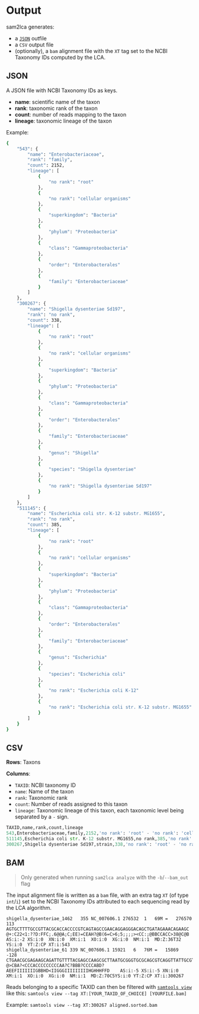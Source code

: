 # Output

sam2lca generates:

- a [`JSON`](https://www.w3schools.com/python/python_json.asp) outfile
- a `CSV` output file 
- (optionally), a `bam` alignment file with the `XT` tag set to the NCBI Taxonomy IDs computed by the LCA.

## JSON

A JSON file with NCBI Taxonomy IDs as keys.

- **name**: scientific name of the taxon
- **rank**: taxonomic rank of the taxon
- **count**: number of reads mapping to the taxon
- **lineage**: taxonomic lineage of the taxon

Example:

```bash
{
    "543": {
        "name": "Enterobacteriaceae", 
        "rank": "family", 
        "count": 2152, 
        "lineage": [
            {
                "no rank": "root"
            }, 
            {
                "no rank": "cellular organisms"
            }, 
            {
                "superkingdom": "Bacteria"
            }, 
            {
                "phylum": "Proteobacteria"
            }, 
            {
                "class": "Gammaproteobacteria"
            }, 
            {
                "order": "Enterobacterales"
            }, 
            {
                "family": "Enterobacteriaceae"
            }
        ]
    }, 
    "300267": {
        "name": "Shigella dysenteriae Sd197", 
        "rank": "no rank", 
        "count": 338, 
        "lineage": [
            {
                "no rank": "root"
            }, 
            {
                "no rank": "cellular organisms"
            }, 
            {
                "superkingdom": "Bacteria"
            }, 
            {
                "phylum": "Proteobacteria"
            }, 
            {
                "class": "Gammaproteobacteria"
            }, 
            {
                "order": "Enterobacterales"
            }, 
            {
                "family": "Enterobacteriaceae"
            }, 
            {
                "genus": "Shigella"
            }, 
            {
                "species": "Shigella dysenteriae"
            }, 
            {
                "no rank": "Shigella dysenteriae Sd197"
            }
        ]
    }, 
    "511145": {
        "name": "Escherichia coli str. K-12 substr. MG1655", 
        "rank": "no rank", 
        "count": 385, 
        "lineage": [
            {
                "no rank": "root"
            }, 
            {
                "no rank": "cellular organisms"
            }, 
            {
                "superkingdom": "Bacteria"
            }, 
            {
                "phylum": "Proteobacteria"
            }, 
            {
                "class": "Gammaproteobacteria"
            }, 
            {
                "order": "Enterobacterales"
            }, 
            {
                "family": "Enterobacteriaceae"
            }, 
            {
                "genus": "Escherichia"
            }, 
            {
                "species": "Escherichia coli"
            }, 
            {
                "no rank": "Escherichia coli K-12"
            }, 
            {
                "no rank": "Escherichia coli str. K-12 substr. MG1655"
            }
        ]
    }
}
```

## CSV

**Rows**: Taxons

**Columns**:

- `TAXID`: NCBI taxonomy ID
- `name`: Name of the taxon
- `rank`: Taxonomic rank
- `count`: Number of reads assigned to this taxon
- `lineage`: Taxonomic lineage of this taxon, each taxonomic level being separated by a `-` sign.

```python
TAXID,name,rank,count,lineage
543,Enterobacteriaceae,family,2152,'no rank': 'root' - 'no rank': 'cellular organisms' - 'superkingdom': 'Bacteria' - 'phylum': 'Proteobacteria' - 'class': 'Gammaproteobacteria' - 'order': 'Enterobacterales' - 'family': 'Enterobacteriaceae'
511145,Escherichia coli str. K-12 substr. MG1655,no rank,385,'no rank': 'root' - 'no rank': 'cellular organisms' - 'superkingdom': 'Bacteria' - 'phylum': 'Proteobacteria' - 'class': 'Gammaproteobacteria' - 'order': 'Enterobacterales' - 'family': 'Enterobacteriaceae' - 'genus': 'Escherichia' - 'species': 'Escherichia coli' - 'strain': 'Escherichia coli K-12' - 'no rank': 'Escherichia coli str. K-12 substr. MG1655'
300267,Shigella dysenteriae Sd197,strain,338,'no rank': 'root' - 'no rank': 'cellular organisms' - 'superkingdom': 'Bacteria' - 'phylum': 'Proteobacteria' - 'class': 'Gammaproteobacteria' - 'order': 'Enterobacterales' - 'family': 'Enterobacteriaceae' - 'genus': 'Shigella' - 'species': 'Shigella dysenteriae' - 'strain': 'Shigella dysenteriae Sd197'
```


## BAM

> Only  generated when running `sam2lca analyze` with the `-b`/`--bam_out` flag

The input alignment file is written as a `bam` file, with an extra tag `XT` (of type `int`/`i`) set to the NCBI Taxonomy IDs attributed to each sequencing read by the LCA algorithm.

```bam
shigella_dysenteriae_1462	355	NC_007606.1	276532	1	69M	=	276570	113	AGTGCTTTTGCCGTTACGCACCACCCCGTCAGTAGCCGAACAGGAGGGACAGCTGATAGAAACAGAAGC	@+:C22<1:??D:FFC;.6@@A;C;EE)=CEAH?@B(6=C>6;5;;;;><CC:;@BBCCACC>38@C@B	AS:i:-2	XS:i:0	XN:i:0	XM:i:1	XO:i:0	XG:i:0	NM:i:1	MD:Z:36T32	YS:i:0	YT:Z:CP	XT:i:543
shigella_dysenteriae_61	339	NC_007606.1	15921	6	76M	=	15869	-128	CTGAACGCGAGAAGCAGATTGTTTTACGAGCCAAGCGCTTAATGCGGGTGCGCAGCGTCAGGTTATTGCGTTCAAT	@>CBA?<CCCACCCCCCCCCAA?C?BBB?CCCCABD?AEEFIIIIIIIGBBHD<IIGGGIIIIIIIIIHGHHHFFD	AS:i:-5	XS:i:-5	XN:i:0	XM:i:1	XO:i:0	XG:i:0	NM:i:1	MD:Z:70C5YS:i:0	YT:Z:CP	XT:i:300267
```

Reads belonging to a specific TAXID can then be filtered with [`samtools view`](http://www.htslib.org/doc/samtools-view.html) like this: `samtools view --tag XT:[YOUR_TAXID_OF_CHOICE] [YOURFILE.bam]`

Example: `samtools view --tag XT:300267 aligned.sorted.bam` 
